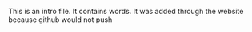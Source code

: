 This is an intro file. It contains words. It was added through the website because github would not push

